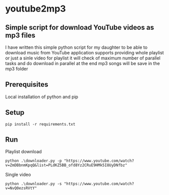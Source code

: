# youtube2mp3
## Simple script for download YouTube videos as mp3 files

I have written this simple python script for my daughter to be able to download music from YouTube 
    application supports providing whole playlist or just a sinle video
    for playlist it will check of maximum number of parallel tasks and do download in parallel
    at the end mp3 songs will be save in the mp3 folder

## Prerequisites
Local installation of python and pip

## Setup
    pip install -r requirements.txt

## Run
Playlist download  

    python .\downloader.py -p "https://www.youtube.com/watch?v=ZmDBbnmKpqQ&list=PLdKZ5BB_ofd8Yz2CRuE9HMk5I8UyDNfbz"
    
Single video 

    python .\downloader.py -s "https://www.youtube.com/watch?v=NvQ0ezsRVtY"